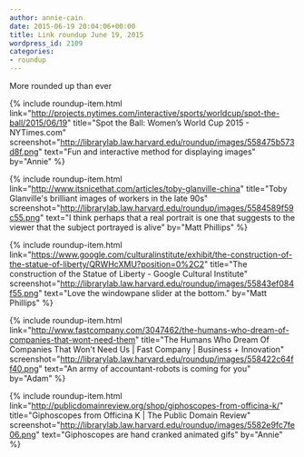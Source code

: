 ```yaml
---
author: annie-cain
date: 2015-06-19 20:04:06+00:00
title: Link roundup June 19, 2015
wordpress_id: 2109
categories:
- roundup
---
```


More rounded up than ever

{% include roundup-item.html
  link="http://projects.nytimes.com/interactive/sports/worldcup/spot-the-ball/2015/06/19"
  title="Spot the Ball: Women’s World Cup 2015 - NYTimes.com"
  screenshot="http://librarylab.law.harvard.edu/roundup/images/558475b573d8f.png"
  text="Fun and interactive method for displaying images"
  by="Annie"
%}

{% include roundup-item.html
  link="http://www.itsnicethat.com/articles/toby-glanville-china"
  title="Toby Glanville's brilliant images of workers in the late 90s"
  screenshot="http://librarylab.law.harvard.edu/roundup/images/5584589f59c55.png"
  text="I think perhaps that a real portrait is one that suggests to the viewer that the subject portrayed is alive"
  by="Matt Phillips"
%}

{% include roundup-item.html
  link="https://www.google.com/culturalinstitute/exhibit/the-construction-of-the-statue-of-liberty/QRWHcXMU?position=0%2C2"
  title="The construction of the Statue of Liberty - Google Cultural Institute"
  screenshot="http://librarylab.law.harvard.edu/roundup/images/55843ef084f55.png"
  text="Love the windowpane slider at the bottom."
  by="Matt Phillips"
%}

{% include roundup-item.html
  link="http://www.fastcompany.com/3047462/the-humans-who-dream-of-companies-that-wont-need-them"
  title="The Humans Who Dream Of Companies That Won't Need Us | Fast Company | Business + Innovation"
  screenshot="http://librarylab.law.harvard.edu/roundup/images/558422c64ff40.png"
  text="An army of accountant-robots is coming for you"
  by="Adam"
%}

{% include roundup-item.html
  link="http://publicdomainreview.org/shop/giphoscopes-from-officina-k/"
  title="Giphoscopes from Officina K | The Public Domain Review"
  screenshot="http://librarylab.law.harvard.edu/roundup/images/5582e9fc7fe06.png"
  text="Giphoscopes are hand cranked animated gifs"
  by="Annie"
%}

